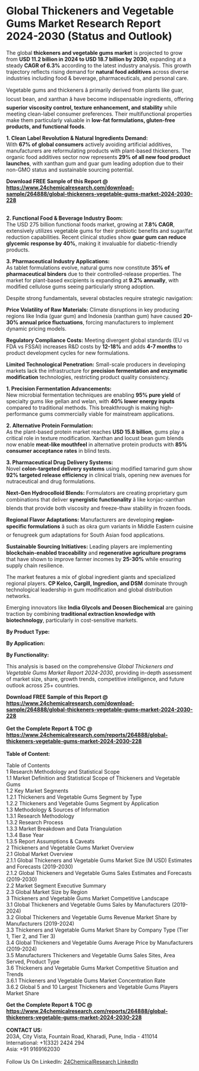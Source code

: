 <h1>Global Thickeners and Vegetable Gums Market Research Report 2024-2030 (Status and Outlook)</h1><p>The global <strong>thickeners and vegetable gums market</strong> is projected to grow from <strong>USD 11.2 billion in 2024 to USD 18.7 billion by 2030</strong>, expanding at a steady <strong>CAGR of 6.3%</strong> according to the latest industry analysis. This growth trajectory reflects rising demand for <strong>natural food additives</strong> across diverse industries including food &amp; beverage, pharmaceuticals, and personal care.</p><p>Vegetable gums and thickeners â primarily derived from plants like guar, locust bean, and xanthan â have become indispensable ingredients, offering <strong>superior viscosity control, texture enhancement, and stability</strong> while meeting clean-label consumer preferences. Their multifunctional properties make them particularly valuable in <strong>low-fat formulations, gluten-free products, and functional foods</strong>.</p><p><strong>1. Clean Label Revolution &amp; Natural Ingredients Demand:</strong><br>
With <strong>67% of global consumers</strong> actively avoiding artificial additives, manufacturers are reformulating products with plant-based thickeners. The organic food additives sector now represents <strong>29% of all new food product launches</strong>, with xanthan gum and guar gum leading adoption due to their non-GMO status and sustainable sourcing potential.</p><div><b>Download FREE Sample of this Report @ 
            <a href="https://www.24chemicalresearch.com/download-sample/264888/global-thickeners-vegetable-gums-market-2024-2030-228">
            https://www.24chemicalresearch.com/download-sample/264888/global-thickeners-vegetable-gums-market-2024-2030-228</a></b></div><br><p><strong>2. Functional Food &amp; Beverage Industry Boom:</strong><br>
The USD 275 billion functional foods market, growing at <strong>7.8% CAGR</strong>, extensively utilizes vegetable gums for their prebiotic benefits and sugar/fat reduction capabilities. Recent clinical studies show <strong>guar gum can reduce glycemic response by 40%</strong>, making it invaluable for diabetic-friendly products.</p><p><strong>3. Pharmaceutical Industry Applications:</strong><br>
As tablet formulations evolve, natural gums now constitute <strong>35% of pharmaceutical binders</strong> due to their controlled-release properties. The market for plant-based excipients is expanding at <strong>9.2% annually</strong>, with modified cellulose gums seeing particularly strong adoption.</p><p>Despite strong fundamentals, several obstacles require strategic navigation:</p><p><strong>Price Volatility of Raw Materials:</strong> Climate disruptions in key producing regions like India (guar gum) and Indonesia (xanthan gum) have caused <strong>20-30% annual price fluctuations</strong>, forcing manufacturers to implement dynamic pricing models.</p><p><strong>Regulatory Compliance Costs:</strong> Meeting divergent global standards (EU vs FDA vs FSSAI) increases R&amp;D costs by <strong>12-18%</strong> and adds <strong>4-7 months</strong> to product development cycles for new formulations.</p><p><strong>Limited Technological Penetration:</strong> Small-scale producers in developing markets lack the infrastructure for <strong>precision fermentation and enzymatic modification</strong> technologies, restricting product quality consistency.</p><p><strong>1. Precision Fermentation Advancements:</strong><br>
New microbial fermentation techniques are enabling <strong>95% pure yield</strong> of specialty gums like gellan and welan, with <strong>40% lower energy inputs</strong> compared to traditional methods. This breakthrough is making high-performance gums commercially viable for mainstream applications.</p><p><strong>2. Alternative Protein Formulation:</strong><br>
As the plant-based protein market reaches <strong>USD 15.8 billion</strong>, gums play a critical role in texture modification. Xanthan and locust bean gum blends now enable <strong>meat-like mouthfeel</strong> in alternative protein products with <strong>85% consumer acceptance rates</strong> in blind tests.</p><p><strong>3. Pharmaceutical Drug Delivery Systems:</strong><br>
Novel <strong>colon-targeted delivery systems</strong> using modified tamarind gum show <strong>92% targeted release efficiency</strong> in clinical trials, opening new avenues for nutraceutical and drug formulations.</p><p><strong>Next-Gen Hydrocolloid Blends:</strong> Formulators are creating proprietary gum combinations that deliver <strong>synergistic functionality</strong> â like konjac-xanthan blends that provide both viscosity and freeze-thaw stability in frozen foods.</p><p><strong>Regional Flavor Adaptations:</strong> Manufacturers are developing <strong>region-specific formulations</strong> â such as okra gum variants in Middle Eastern cuisine or fenugreek gum adaptations for South Asian food applications.</p><p><strong>Sustainable Sourcing Initiatives:</strong> Leading players are implementing <strong>blockchain-enabled traceability</strong> and <strong>regenerative agriculture programs</strong> that have shown to improve farmer incomes by <strong>25-30%</strong> while ensuring supply chain resilience.</p><p>The market features a mix of global ingredient giants and specialized regional players. <strong>CP Kelco, Cargill, Ingredion, and DSM</strong> dominate through technological leadership in gum modification and global distribution networks.</p><p>Emerging innovators like <strong>India Glycols and Deosen Biochemical</strong> are gaining traction by combining <strong>traditional extraction knowledge with biotechnology</strong>, particularly in cost-sensitive markets.</p><p><strong>By Product Type:</strong></p><p><strong>By Application:</strong></p><p><strong>By Functionality:</strong></p><p>This analysis is based on the comprehensive <em>Global Thickeners and Vegetable Gums Market Report 2024-2030</em>, providing in-depth assessment of market size, share, growth trends, competitive intelligence, and future outlook across 25+ countries.</p><div><b>Download FREE Sample of this Report @ 
            <a href="https://www.24chemicalresearch.com/download-sample/264888/global-thickeners-vegetable-gums-market-2024-2030-228">
            https://www.24chemicalresearch.com/download-sample/264888/global-thickeners-vegetable-gums-market-2024-2030-228</a></b></div><br><div><b>Get the Complete Report & TOC @ 
            <a href="https://www.24chemicalresearch.com/reports/264888/global-thickeners-vegetable-gums-market-2024-2030-228">
            https://www.24chemicalresearch.com/reports/264888/global-thickeners-vegetable-gums-market-2024-2030-228</a></b></div><br>
            <b>Table of Content:</b><p>Table of Contents<br />
1 Research Methodology and Statistical Scope<br />
1.1 Market Definition and Statistical Scope of Thickeners and Vegetable Gums<br />
1.2 Key Market Segments<br />
1.2.1 Thickeners and Vegetable Gums Segment by Type<br />
1.2.2 Thickeners and Vegetable Gums Segment by Application<br />
1.3 Methodology & Sources of Information<br />
1.3.1 Research Methodology<br />
1.3.2 Research Process<br />
1.3.3 Market Breakdown and Data Triangulation<br />
1.3.4 Base Year<br />
1.3.5 Report Assumptions & Caveats<br />
2 Thickeners and Vegetable Gums Market Overview<br />
2.1 Global Market Overview<br />
2.1.1 Global Thickeners and Vegetable Gums Market Size (M USD) Estimates and Forecasts (2019-2030)<br />
2.1.2 Global Thickeners and Vegetable Gums Sales Estimates and Forecasts (2019-2030)<br />
2.2 Market Segment Executive Summary<br />
2.3 Global Market Size by Region<br />
3 Thickeners and Vegetable Gums Market Competitive Landscape<br />
3.1 Global Thickeners and Vegetable Gums Sales by Manufacturers (2019-2024)<br />
3.2 Global Thickeners and Vegetable Gums Revenue Market Share by Manufacturers (2019-2024)<br />
3.3 Thickeners and Vegetable Gums Market Share by Company Type (Tier 1, Tier 2, and Tier 3)<br />
3.4 Global Thickeners and Vegetable Gums Average Price by Manufacturers (2019-2024)<br />
3.5 Manufacturers Thickeners and Vegetable Gums Sales Sites, Area Served, Product Type<br />
3.6 Thickeners and Vegetable Gums Market Competitive Situation and Trends<br />
3.6.1 Thickeners and Vegetable Gums Market Concentration Rate<br />
3.6.2 Global 5 and 10 Largest Thickeners and Vegetable Gums Players Market Share </p><div><b>Get the Complete Report & TOC @ 
            <a href="https://www.24chemicalresearch.com/reports/264888/global-thickeners-vegetable-gums-market-2024-2030-228">
            https://www.24chemicalresearch.com/reports/264888/global-thickeners-vegetable-gums-market-2024-2030-228</a></b></div><br><b>CONTACT US:</b><br>
            203A, City Vista, Fountain Road, Kharadi, Pune, India - 411014<br>
            International: +1(332) 2424 294<br>
            Asia: +91 9169162030 <br><br>
            Follow Us On LinkedIn: <a href="https://www.linkedin.com/company/24chemicalresearch/">24ChemicalResearch LinkedIn</a>